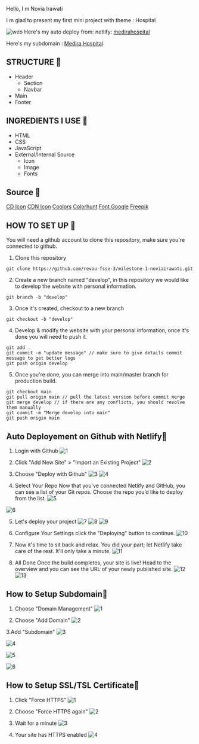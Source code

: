 Hello, I m Novia Irawati

I m glad to present my first mini project with theme : Hospital

![web](image-20.png)
Here's my auto deploy from: netlify: [medirahospital](https://medirahospital.netlify.app/)

Here's my subdomain : [Medira Hospital](https://medirahospital.noviairawati.site/)

## STRUCTURE 📰

- Header
  - Section
  - Navbar
- Main
- Footer

## INGREDIENTS I USE 📜
- HTML
- CSS
- JavaScript
- External/Internal Source
  - Icon
  - Image
  - Fonts

## Source 📜
[CD Icon](https://cdnjs.cloudflare.com/ajax/libs/font-awesome/5.15.4/css/all.min.css)
[CDN Icon](https://cdn.jsdelivr.net/npm/remixicon@3.4.0/fonts/remixicon.css)
[Coolors](https://coolors.co/contrast-checker/112a46-acc8e5)
[Colorhunt](https://colorhunt.co/palette/0766ad29adb2c5e898f3f3f3)
[Font Google](https://fonts.google.com/)
[Freepik](https://www.freepik.com/)

## HOW TO SET UP 📰
You will need a github account to clone this repository, make sure you're connected to github.

1. Clone this repository
```
git clone https://github.com/revou-fsse-3/milestone-1-noviairawati.git
```
2. Create a new branch named "develop", in this repository we would like to develop the website with personal information. 
```
git branch -b "develop"
```
3. Once it's created, checkout to a new branch
```
git checkout -b "develop"
```
4. Develop & modify the website with your personal information, once it's done you will need to push it.
```
git add .
git commit -m "update message" // make sure to give details commit message to get better logs
git push origin develop 
```
5. Once you're done, you can merge into main/master branch for production build.
```
git checkout main
git pull origin main // pull the latest version before commit merge
git merge develop // if there are any conflicts, you should resolve them manually
git commit -m "Merge develop into main"
git push origin main
```

 ## Auto Deployement on Github with Netlify📰
 1. Login with Github
![1](image-1.png)

2. Click "Add New Site" > "Import an Existing Project"
![2](image-2.png)

3. Choose "Deploy with Github"
![3](image.png)
![4](image-3.png)

4. Select Your Repo
Now that you've connected Netlify and GitHub, you can see a list of your Git repos. Choose the repo you’d like to deploy from the list.
![5](image-4.png)

![6](image-5.png)

5. Let's deploy your project
![7](image-14.png)
![8](image-15.png)
![9](image-16.png)

6. Configure Your Settings
click the "Deploying" button to continue.
![10](image-17.png)

7. Now it's time to sit back and relax. You did your part; let Netlify take care of the rest. It'll only take a minute.
![11](image-18.png)

8. All Done
Once the build completes, your site is live! Head to the overview and you can see the URL of your newly published site.
![12](image-19.png)
![13](image-21.png)

## How to Setup Subdomain📰
1. Choose "Domain Management"
![1](image-22.png)

2. Choose "Add Domain"
![2](image-23.png)

3.Add "Subdomain"
![3](image-26.png)

![4](image-27.png)

![5](image-28.png)

![6](image-29.png)

## How to Setup SSL/TSL Certificate📰
1. Click "Force HTTPS"
![1](image-30.png)

2. Choose "Force HTTPS again"
![2](image-31.png)

3. Wait for a minute
![3](image-32.png)

4. Your site has HTTPS enabled
![4](image-33.png)